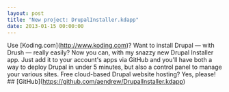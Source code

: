 ```yaml
---
layout: post
title: "New project: DrupalInstaller.kdapp"
date: 2013-01-15 00:00:00
---
```


Use \[Koding.com\](http://www.koding.com)? Want to install Drupal — with Drush — really easily? Now you can, with my snazzy new Drupal Installer app. Just add it to your account's apps via GitHub and you'll have both a way to deploy Drupal in under 5 minutes, but also a control panel to manage your various sites. Free cloud-based Drupal website hosting? Yes, please! ## \[GitHub\](https://github.com/aendrew/DrupalInstaller.kdapp)